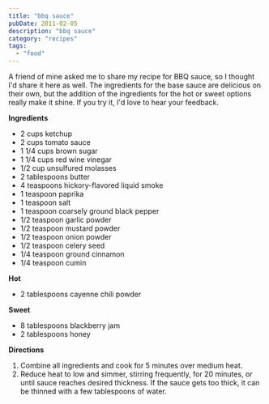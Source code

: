 ```yaml
---
title: "bbq sauce"
pubDate: 2011-02-05
description: "bbq sauce"
category: "recipes"
tags:
  - "food"
---
```


A friend of mine asked me to share my recipe for BBQ sauce, so I thought I'd share it here as well. The ingredients for the base sauce are delicious on their own, but the addition of the ingredients for the hot or sweet options really make it shine. If you try it, I'd love to hear your feedback.

**Ingredients**

- 2 cups ketchup
- 2 cups tomato sauce
- 1 1/4 cups brown sugar
- 1 1/4 cups red wine vinegar
- 1/2 cup unsulfured molasses
- 2 tablespoons butter
- 4 teaspoons hickory-flavored liquid smoke
- 1 teaspoon paprika
- 1 teaspoon salt
- 1 teaspoon coarsely ground black pepper
- 1/2 teaspoon garlic powder
- 1/2 teaspoon mustard powder
- 1/2 teaspoon onion powder
- 1/2 teaspoon celery seed
- 1/4 teaspoon ground cinnamon
- 1/4 teaspoon cumin

**Hot**

- 2 tablespoons cayenne chili powder

**Sweet**

- 8 tablespoons blackberry jam
- 2 tablespoons honey

**Directions**

1. Combine all ingredients and cook for 5 minutes over medium heat.
2. Reduce heat to low and simmer, stirring frequently, for 20 minutes, or until sauce reaches desired thickness. If the sauce gets too thick, it can be thinned with a few tablespoons of water.
